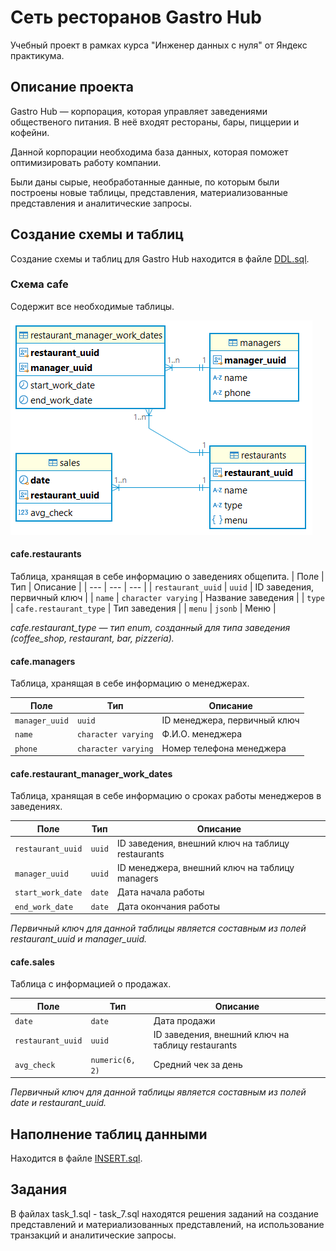 # Сеть ресторанов Gastro Hub
Учебный проект в рамках курса "Инженер данных с нуля" от Яндекс практикума.

## Описание проекта
Gastro Hub — корпорация, которая управляет заведениями общественого питания. В неё входят рестораны, бары, пиццерии и кофейни.

Данной корпорации необходима база данных, которая поможет оптимизировать работу компании.

Были даны сырые, необработанные данные, по которым были построены новые таблицы, представления, материализованные представления и аналитические запросы.


## Создание схемы и таблиц
Создание схемы и таблиц для Gastro Hub находится в файле [DDL.sql](https://github.com/ivolnoboi/de-start-project-gastro-hub/blob/main/DDL.sql).

### Схема cafe
Содержит все необходимые таблицы.

![](https://github.com/ivolnoboi/de-start-project-gastro-hub/raw/main/img/cafe_schema.png)

#### cafe.restaurants
Таблица, хранящая в себе информацию о заведениях общепита.
| Поле | Тип | Описание |
| --- | --- | --- |
| `restaurant_uuid` | `uuid` | ID заведения, первичный ключ |
| `name` | `character varying` | Название заведения |
| `type` | `cafe.restaurant_type` | Тип заведения |
| `menu` | `jsonb` | Меню |

*cafe.restaurant_type — тип enum, созданный для типа заведения (coffee_shop, restaurant, bar, pizzeria).*

#### cafe.managers
Таблица, хранящая в себе информацию о менеджерах.

| Поле | Тип | Описание |
| --- | --- | --- |
| `manager_uuid` | `uuid` | ID менеджера, первичный ключ |
| `name ` | `character varying` | Ф.И.О. менеджера |
| `phone` | `character varying` | Номер телефона менеджера |

#### cafe.restaurant_manager_work_dates
Таблица, хранящая в себе информацию о сроках работы менеджеров в заведениях.

| Поле | Тип | Описание |
| --- | --- | --- |
| `restaurant_uuid` | `uuid` | ID заведения, внешний ключ на таблицу restaurants |
| `manager_uuid` | `uuid` | ID менеджера, внешний ключ на таблицу managers |
| `start_work_date` | `date` | Дата начала работы |
| `end_work_date` | `date` | Дата окончания работы |

*Первичный ключ для данной таблицы является составным из полей restaurant_uuid и manager_uuid.*

#### cafe.sales
Таблица с информацией о продажах.

| Поле | Тип | Описание |
| --- | --- | --- |
| `date` | `date` | Дата продажи |
| `restaurant_uuid` | `uuid` | ID заведения, внешний ключ на таблицу restaurants |
| `avg_check` | `numeric(6, 2)` | Средний чек за день |

*Первичный ключ для данной таблицы является составным из полей date и restaurant_uuid.*

## Наполнение таблиц данными
Находится в файле [INSERT.sql](https://github.com/ivolnoboi/de-start-project-gastro-hub/blob/main/INSERT.sql).

## Задания
В файлах task_1.sql - task_7.sql находятся решения заданий на создание представлений и материализованных представлений, на использование транзакций и аналитические запросы.


